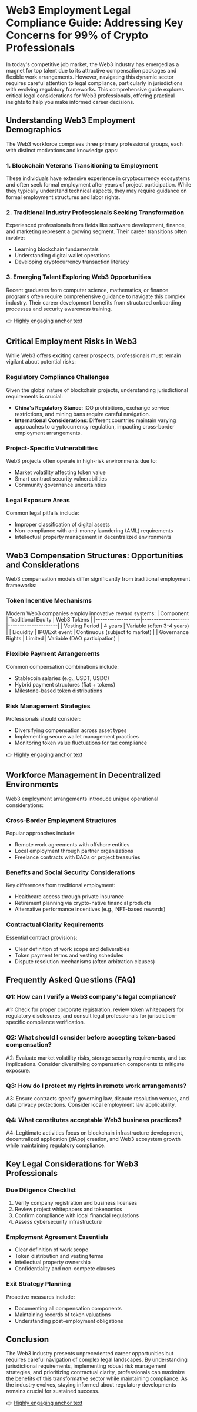 # Web3 Employment Legal Compliance Guide: Addressing Key Concerns for 99% of Crypto Professionals

In today's competitive job market, the Web3 industry has emerged as a magnet for top talent due to its attractive compensation packages and flexible work arrangements. However, navigating this dynamic sector requires careful attention to legal compliance, particularly in jurisdictions with evolving regulatory frameworks. This comprehensive guide explores critical legal considerations for Web3 professionals, offering practical insights to help you make informed career decisions.

## Understanding Web3 Employment Demographics

The Web3 workforce comprises three primary professional groups, each with distinct motivations and knowledge gaps:

### 1. Blockchain Veterans Transitioning to Employment
These individuals have extensive experience in cryptocurrency ecosystems and often seek formal employment after years of project participation. While they typically understand technical aspects, they may require guidance on formal employment structures and labor rights.

### 2. Traditional Industry Professionals Seeking Transformation
Experienced professionals from fields like software development, finance, and marketing represent a growing segment. Their career transitions often involve:
- Learning blockchain fundamentals
- Understanding digital wallet operations
- Developing cryptocurrency transaction literacy

### 3. Emerging Talent Exploring Web3 Opportunities
Recent graduates from computer science, mathematics, or finance programs often require comprehensive guidance to navigate this complex industry. Their career development benefits from structured onboarding processes and security awareness training.

👉 [Highly engaging anchor text](https://bit.ly/okx-bonus)

## Critical Employment Risks in Web3

While Web3 offers exciting career prospects, professionals must remain vigilant about potential risks:

### Regulatory Compliance Challenges
Given the global nature of blockchain projects, understanding jurisdictional requirements is crucial:
- **China's Regulatory Stance**: ICO prohibitions, exchange service restrictions, and mining bans require careful navigation.
- **International Considerations**: Different countries maintain varying approaches to cryptocurrency regulation, impacting cross-border employment arrangements.

### Project-Specific Vulnerabilities
Web3 projects often operate in high-risk environments due to:
- Market volatility affecting token value
- Smart contract security vulnerabilities
- Community governance uncertainties

### Legal Exposure Areas
Common legal pitfalls include:
- Improper classification of digital assets
- Non-compliance with anti-money laundering (AML) requirements
- Intellectual property management in decentralized environments

## Web3 Compensation Structures: Opportunities and Considerations

Web3 compensation models differ significantly from traditional employment frameworks:

### Token Incentive Mechanisms
Modern Web3 companies employ innovative reward systems:
| Component         | Traditional Equity | Web3 Tokens         |
|-------------------|--------------------|---------------------|
| Vesting Period    | 4 years            | Variable (often 3-4 years) |
| Liquidity         | IPO/Exit event     | Continuous (subject to market) |
| Governance Rights | Limited            | Variable (DAO participation) |

### Flexible Payment Arrangements
Common compensation combinations include:
- Stablecoin salaries (e.g., USDT, USDC)
- Hybrid payment structures (fiat + tokens)
- Milestone-based token distributions

### Risk Management Strategies
Professionals should consider:
- Diversifying compensation across asset types
- Implementing secure wallet management practices
- Monitoring token value fluctuations for tax compliance

👉 [Highly engaging anchor text](https://bit.ly/okx-bonus)

## Workforce Management in Decentralized Environments

Web3 employment arrangements introduce unique operational considerations:

### Cross-Border Employment Structures
Popular approaches include:
- Remote work agreements with offshore entities
- Local employment through partner organizations
- Freelance contracts with DAOs or project treasuries

### Benefits and Social Security Considerations
Key differences from traditional employment:
- Healthcare access through private insurance
- Retirement planning via crypto-native financial products
- Alternative performance incentives (e.g., NFT-based rewards)

### Contractual Clarity Requirements
Essential contract provisions:
- Clear definition of work scope and deliverables
- Token payment terms and vesting schedules
- Dispute resolution mechanisms (often arbitration clauses)

## Frequently Asked Questions (FAQ)

### Q1: How can I verify a Web3 company's legal compliance?
A1: Check for proper corporate registration, review token whitepapers for regulatory disclosures, and consult legal professionals for jurisdiction-specific compliance verification.

### Q2: What should I consider before accepting token-based compensation?
A2: Evaluate market volatility risks, storage security requirements, and tax implications. Consider diversifying compensation components to mitigate exposure.

### Q3: How do I protect my rights in remote work arrangements?
A3: Ensure contracts specify governing law, dispute resolution venues, and data privacy protections. Consider local employment law applicability.

### Q4: What constitutes acceptable Web3 business practices?
A4: Legitimate activities focus on blockchain infrastructure development, decentralized application (dApp) creation, and Web3 ecosystem growth while maintaining regulatory compliance.

## Key Legal Considerations for Web3 Professionals

### Due Diligence Checklist
1. Verify company registration and business licenses
2. Review project whitepapers and tokenomics
3. Confirm compliance with local financial regulations
4. Assess cybersecurity infrastructure

### Employment Agreement Essentials
- Clear definition of work scope
- Token distribution and vesting terms
- Intellectual property ownership
- Confidentiality and non-compete clauses

### Exit Strategy Planning
Proactive measures include:
- Documenting all compensation components
- Maintaining records of token valuations
- Understanding post-employment obligations

## Conclusion

The Web3 industry presents unprecedented career opportunities but requires careful navigation of complex legal landscapes. By understanding jurisdictional requirements, implementing robust risk management strategies, and prioritizing contractual clarity, professionals can maximize the benefits of this transformative sector while maintaining compliance. As the industry evolves, staying informed about regulatory developments remains crucial for sustained success.

👉 [Highly engaging anchor text](https://bit.ly/okx-bonus)